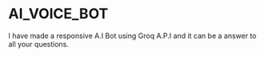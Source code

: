 # AI_VOICE_BOT
I have made a responsive A.I Bot using Groq A.P.I and it can be a answer to all your questions.
